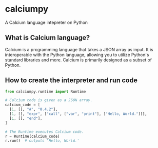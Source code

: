 # calciumpy

A Calcium language intepreter on Python

## What is Calcium language?

Calcium is a programming language that takes a JSON array as input.
It is interoperable with the Python language,
allowing you to utilize Python's standard libraries and more.
Calcium is primarily designed as a subset of Python.

## How to create the interpreter and run code

```python
from calciumpy.runtime import Runtime

# Calcium code is given as a JSON array.
calcium_code = [
  [1, [], "#", "0.4.2"],
  [1, [], "expr", ["call", ["var", "print"], ["Hello, World."]]],
  [1, [], "end"],
]

# The Runtime executes Calcium code.
r = Runtime(calcium_code)
r.run()  # outputs 'Hello, World.'
```

